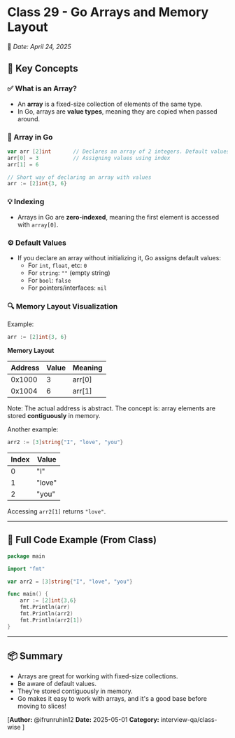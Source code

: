 # Class 29 - Go Arrays and Memory Layout
📅 *Date: April 24, 2025*

## 🔑 Key Concepts

### ✅ What is an Array?
- An **array** is a fixed-size collection of elements of the same type.
- In Go, arrays are **value types**, meaning they are copied when passed around.

### 🧠 Array in Go
```go
var arr [2]int       // Declares an array of 2 integers. Default values: [0, 0]
arr[0] = 3           // Assigning values using index
arr[1] = 6

// Short way of declaring an array with values
arr := [2]int{3, 6}
```

### 💡 Indexing
- Arrays in Go are **zero-indexed**, meaning the first element is accessed with `array[0]`.

### ⚙️ Default Values
- If you declare an array without initializing it, Go assigns default values:
  - For `int`, `float`, etc: `0`
  - For `string`: `""` (empty string)
  - For `bool`: `false`
  - For pointers/interfaces: `nil`

### 🔍 Memory Layout Visualization

Example:
```go
arr := [2]int{3, 6}
```

**Memory Layout**

| Address   | Value | Meaning   |
|-----------|-------|-----------|
| 0x1000    | 3     | arr[0]    |
| 0x1004    | 6     | arr[1]    |

Note: The actual address is abstract. The concept is: array elements are stored **contiguously** in memory.

Another example:
```go
arr2 := [3]string{"I", "love", "you"}
```

| Index | Value  |
|-------|--------|
| 0     | "I"    |
| 1     | "love" |
| 2     | "you"  |

Accessing `arr2[1]` returns `"love"`.

---

## 🧪 Full Code Example (From Class)
```go
package main

import "fmt"

var arr2 = [3]string{"I", "love", "you"}

func main() {
    arr := [2]int{3,6}
    fmt.Println(arr)
    fmt.Println(arr2)
    fmt.Println(arr2[1])
}
```

---

## 📦 Summary
- Arrays are great for working with fixed-size collections.
- Be aware of default values.
- They're stored contiguously in memory.
- Go makes it easy to work with arrays, and it's a good base before moving to slices!

[**Author:** @ifrunruhin12
**Date:** 2025-05-01
**Category:** interview-qa/class-wise
]